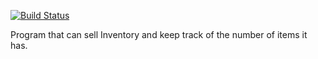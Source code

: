 [![Build Status](https://travis-ci.com/jmeadows4/Inventory.svg?branch=master)](https://travis-ci.com/jmeadows4/Inventory)

Program that can sell Inventory and keep track of the number of items it has.
